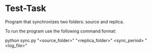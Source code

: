 # Test-Task

Program that synchronizes two folders: source and replica.


To run the program use the following command format:

python sync.py "<source_folder>" "<replica_folder>" <sync_period> "<log_file>"
